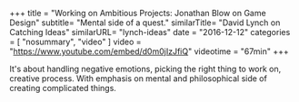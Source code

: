+++
title = "Working on Ambitious Projects: Jonathan Blow on Game Design"
subtitle= "Mental side of a quest."
similarTitle= "David Lynch on Catching Ideas"
similarURL= "lynch-ideas"
date = "2016-12-12"
categories = [ "nosummary", "video" ]
video = "https://www.youtube.com/embed/d0m0jIzJfiQ"
videotime = "67min"
+++

It's about handling negative emotions, picking the right thing to work on, creative process.
With emphasis on mental and philosophical side of creating complicated things.
